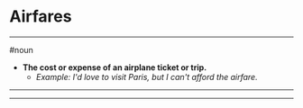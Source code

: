 # Airfares
---
#noun
- **The cost or expense of an airplane ticket or trip.**
	- _Example: I'd love to visit Paris, but I can't afford the airfare._
---
---
